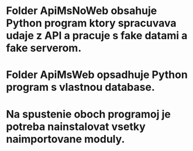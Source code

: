 # Folder ApiMsNoWeb obsahuje Python program ktory spracuvava udaje z API a pracuje s fake datami a fake serverom.
# Folder ApiMsWeb opsadhuje Python program s vlastnou database.
# Na spustenie oboch programoj je potreba nainstalovat vsetky naimportovane moduly.
